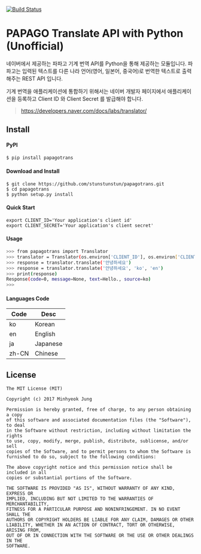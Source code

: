 [![Build Status](https://travis-ci.org/stunstunstun/papagotrans.svg?branch=master)](https://travis-ci.org/stunstunstun/papagotrans)

# PAPAGO Translate API with Python (Unofficial)

네이버에서 제공하는 파파고 기계 번역 API를 Python을 통해 제공하는 모듈입니다. 파파고는 입력된 텍스트를 다른 나라 언어(영어, 일본어, 중국어)로 번역한 텍스트로 출력해주는 REST API 입니다. 

기계 번역을 애플리케이션에 통합하기 위해서는 네이버 개발자 페이지에서 애플리케이션을 등록하고 Client ID 와 Client Secret 를 발급해야 합니다.

> https://developers.naver.com/docs/labs/translator/

## Install

#### PyPI

```bash
$ pip install papagotrans
```

#### Download and Install

```
$ git clone https://github.com/stunstunstun/papagotrans.git
$ cd papagotrans
$ python setup.py install
```

#### Quick Start

```
export CLIENT_ID='Your application's client id'
export CLIENT_SECRET='Your application's client secret'
```

#### Usage

```bash
>>> from papagotrans import Translator
>>> translator = Translator(os.environ['CLIENT_ID'], os.environ['CLIENT_SECRET'])
>>> response = translator.translate('안녕하세요')
>>> response = translator.translate('안녕하세요', 'ko', 'en')
>>> print(response)
Response(code=0, message=None, text=Hello., source=ko)
>>> 
```

#### Languages Code

Code | Desc 
--|--
ko | Korean
en | English
ja | Japanese
zh-CN | Chinese

## License

```
The MIT License (MIT)

Copyright (c) 2017 Minhyeok Jung

Permission is hereby granted, free of charge, to any person obtaining a copy
of this software and associated documentation files (the "Software"), to deal
in the Software without restriction, including without limitation the rights
to use, copy, modify, merge, publish, distribute, sublicense, and/or sell
copies of the Software, and to permit persons to whom the Software is
furnished to do so, subject to the following conditions:

The above copyright notice and this permission notice shall be included in all
copies or substantial portions of the Software.

THE SOFTWARE IS PROVIDED "AS IS", WITHOUT WARRANTY OF ANY KIND, EXPRESS OR
IMPLIED, INCLUDING BUT NOT LIMITED TO THE WARRANTIES OF MERCHANTABILITY,
FITNESS FOR A PARTICULAR PURPOSE AND NONINFRINGEMENT. IN NO EVENT SHALL THE
AUTHORS OR COPYRIGHT HOLDERS BE LIABLE FOR ANY CLAIM, DAMAGES OR OTHER
LIABILITY, WHETHER IN AN ACTION OF CONTRACT, TORT OR OTHERWISE, ARISING FROM,
OUT OF OR IN CONNECTION WITH THE SOFTWARE OR THE USE OR OTHER DEALINGS IN THE
SOFTWARE.
```
